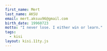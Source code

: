 ```yaml
---
first_name: Mert
last_name: AKSU
email: mert.aksuu96@gmail.com  
birth_date: 19960723
motto: "I never lose. I either win or learn."
tags:
  - kisi
layout: kisi.11ty.js
---
```

